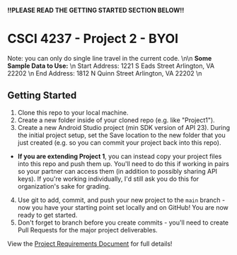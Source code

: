 **!!PLEASE READ THE GETTING STARTED SECTION BELOW!!**

# CSCI 4237 - Project 2 - BYOI
Note: you can only do single line travel in the current code. \n\n **Some Sample Data to Use:** \n Start Address: 1221 S Eads Street Arlington, VA 22202 \n End Address: 1812 N Quinn Street Arlington, VA 22202 \n

## Getting Started
1. Clone this repo to your local machine.
2. Create a new folder inside of your cloned repo (e.g. like "Project1").
3. Create a new Android Studio project (min SDK version of API 23). During the initial project setup, set the Save location to the new folder that you just created (e.g. so you can commit your project back into this repo).
  - **If you are extending Project 1**, you can instead copy your project files into this repo and push them up. You'll need to do this if working in pairs so your partner can access them (in addition to possibly sharing API keys). If you're working individually, I'd still ask you do this for organization's sake for grading.
4. Use git to add, commit, and push your new project to the `main` branch - now you have your starting point set locally and on GitHub! You are now ready to get started.
5. Don't forget to branch before you create commits - you'll need to create Pull Requests for the major project deliverables.

View the [Project Requirements Document](https://docs.google.com/document/d/1ipl_SjY2CtwQ144ZL5j86TuAd0xkoNSuvVfM15EZRlE/edit?usp=sharing) for full details!
